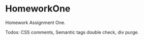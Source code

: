 # HomeworkOne
Homework Assignment One.

Todos: CSS comments, Semantic tags double check, div purge.


